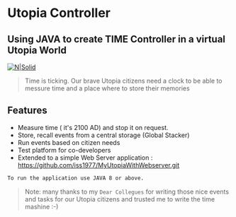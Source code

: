# Utopia Controller
## Using JAVA to create TIME Controller in a virtual Utopia World

[![N|Solid](https://upload.wikimedia.org/wikipedia/en/thumb/3/30/Java_programming_language_logo.svg/131px-Java_programming_language_logo.svg.png)](https://upload.wikimedia.org/wikipedia/en/thumb/3/30/Java_programming_language_logo.svg/131px-Java_programming_language_logo.svg.png)


> Time is ticking. Our brave Utopia citizens 
> need a clock to be able to messure time
> and a place where to store their memories


## Features

- Measure time ( it's 2100 AD) and stop it on request.
- Store, recall events from a central storage (Global Stacker)
- Run events based on citizen needs
- Test platform for co-developers
- Extended to a simple Web Server application :  https://github.com/iss1977/MyUtopiaWithWebserver.git

 

```sh
To run the application use JAVA 8 or above.
```

> Note: many thanks to my `Dear Collegues` for writing those nice events and tasks for our Utopia citizens and trusted me to write the time mashine :-)

